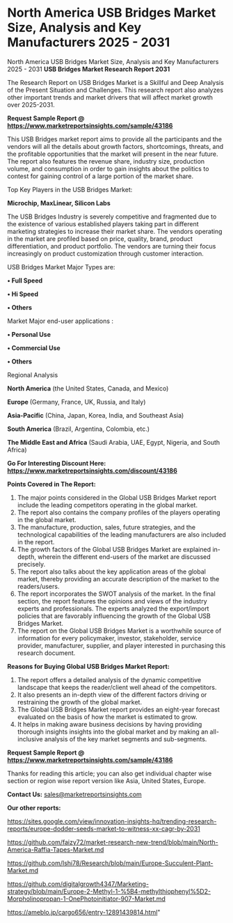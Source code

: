 # North America USB Bridges Market Size, Analysis and Key Manufacturers 2025 - 2031
North America USB Bridges Market Size, Analysis and Key Manufacturers 2025 - 2031
<strong>USB Bridges Market Research Report 2031</strong>

The Research Report on USB Bridges Market is a Skillful and Deep Analysis of the Present Situation and Challenges. This research report also analyzes other important trends and market drivers that will affect market growth over 2025-2031.

<strong>Request Sample Report @ <a href=https://www.marketreportsinsights.com/sample/43186>https://www.marketreportsinsights.com/sample/43186</a></strong>

This USB Bridges market report aims to provide all the participants and the vendors will all the details about growth factors, shortcomings, threats, and the profitable opportunities that the market will present in the near future. The report also features the revenue share, industry size, production volume, and consumption in order to gain insights about the politics to contest for gaining control of a large portion of the market share.

Top Key Players in the USB Bridges Market:

<strong>Microchip, MaxLinear, Silicon Labs</strong>

The USB Bridges Industry is severely competitive and fragmented due to the existence of various established players taking part in different marketing strategies to increase their market share. The vendors operating in the market are profiled based on price, quality, brand, product differentiation, and product portfolio. The vendors are turning their focus increasingly on product customization through customer interaction.

USB Bridges Market Major Types are:

<strong>•  Full Speed

•  Hi Speed

•  Others</strong>

Market Major end-user applications :

<strong>•  Personal Use

•  Commercial Use

•  Others</strong>

Regional Analysis

</u><strong><b>North America</b></strong> (the United States, Canada, and Mexico)

<strong><b>Europe </b></strong>(Germany, France, UK, Russia, and Italy)

<strong><b>Asia-Pacific</b></strong> (China, Japan, Korea, India, and Southeast Asia)

<strong><b>South America</b></strong> (Brazil, Argentina, Colombia, etc.)

<strong><b>The Middle East and Africa</b></strong> (Saudi Arabia, UAE, Egypt, Nigeria, and South Africa)

<strong>Go For Interesting Discount Here: <a href=https://www.marketreportsinsights.com/discount/43186>https://www.marketreportsinsights.com/discount/43186</a></strong>

<strong>Points Covered in The Report:</strong>
<ol>
  <li>The major points considered in the Global USB Bridges Market report include the leading competitors operating in the global market.</li>
  <li>The report also contains the company profiles of the players operating in the global market.</li>
  <li>The manufacture, production, sales, future strategies, and the technological capabilities of the leading manufacturers are also included in the report.</li>
  <li>The growth factors of the Global USB Bridges Market are explained in-depth, wherein the different end-users of the market are discussed precisely.</li>
  <li>The report also talks about the key application areas of the global market, thereby providing an accurate description of the market to the readers/users.</li>
  <li>The report incorporates the SWOT analysis of the market. In the final section, the report features the opinions and views of the industry experts and professionals. The experts analyzed the export/import policies that are favorably influencing the growth of the Global USB Bridges Market.</li>
  <li>The report on the Global USB Bridges Market is a worthwhile source of information for every policymaker, investor, stakeholder, service provider, manufacturer, supplier, and player interested in purchasing this research document.</li>
</ol>
<strong>Reasons for Buying Global USB Bridges Market Report:</strong>

<ol>
  <li>The report offers a detailed analysis of the dynamic competitive landscape that keeps the reader/client well ahead of the competitors.</li>
  <li>It also presents an in-depth view of the different factors driving or restraining the growth of the global market.</li>
  <li>The Global USB Bridges Market report provides an eight-year forecast evaluated on the basis of how the market is estimated to grow.</li>
  <li>It helps in making aware business decisions by having providing thorough insights insights into the global market and by making an all-inclusive analysis of the key market segments and sub-segments.</li>
</ol>
<strong>Request Sample Report @ <a href=https://www.marketreportsinsights.com/sample/43186>https://www.marketreportsinsights.com/sample/43186</a></strong>


Thanks for reading this article; you can also get individual chapter wise section or region wise report version like Asia, United States, Europe.

<strong>Contact Us:</strong>
sales@marketreportsinsights.com

<strong>Our other reports:</strong>

<a href=https://sites.google.com/view/innovation-insights-hq/trending-research-reports/europe-dodder-seeds-market-to-witness-xx-cagr-by-2031>https://sites.google.com/view/innovation-insights-hq/trending-research-reports/europe-dodder-seeds-market-to-witness-xx-cagr-by-2031</a>

<a href=https://github.com/faizy72/market-research-new-trend/blob/main/North-America-Raffia-Tapes-Market.md>https://github.com/faizy72/market-research-new-trend/blob/main/North-America-Raffia-Tapes-Market.md</a>

<a href=https://github.com/Ishi78/Research/blob/main/Europe-Succulent-Plant-Market.md>https://github.com/Ishi78/Research/blob/main/Europe-Succulent-Plant-Market.md</a>

<a href=https://github.com/digitalgrowth4347/Marketing-strategy/blob/main/Europe-2-Methyl-1-%5B4-methylthiophenyl%5D2-Morpholinopropan-1-OnePhotoinitiator-907-Market.md>https://github.com/digitalgrowth4347/Marketing-strategy/blob/main/Europe-2-Methyl-1-%5B4-methylthiophenyl%5D2-Morpholinopropan-1-OnePhotoinitiator-907-Market.md</a>

<a href=https://ameblo.jp/cargo656/entry-12891439814.html>https://ameblo.jp/cargo656/entry-12891439814.html</a>"

